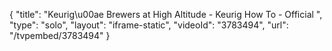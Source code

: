 {
    "title": "Keurig\u00ae Brewers at High Altitude - Keurig How To - Official ",
    "type": "solo",
    "layout": "iframe-static",
    "videoId": "3783494",
    "url": "\/tvpembed\/3783494"
}